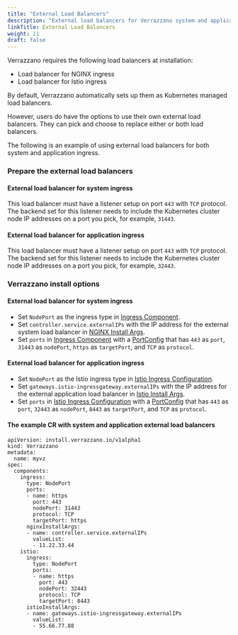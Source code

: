 ```yaml
---
title: "External Load Balancers"
description: "External load balancers for Verrazzano system and application endpoints"
linkTitle: External Load Balancers
weight: 11
draft: false
---
```


Verrazzano requires the following load balancers at installation:
* Load balancer for NGINX ingress
* Load balancer for Istio ingress

By default, Verrazzano automatically sets up them as Kubernetes managed load balancers. 

However, users do have the options to use their own external load balancers.  They can pick and choose to replace either or both load balancers.

The following is an example of using external load balancers for both system and application ingress.

### Prepare the external load balancers  

#### External load balancer for system ingress

This load balancer must have a listener setup on port `443` with `TCP` protocol.  
The backend set for this listener needs to include the Kubernetes cluster node IP addresses on a port you pick, for example, `31443`.

#### External load balancer for application ingress

This load balancer must have a listener setup on port `443` with `TCP` protocol.  
The backend set for this listener needs to include the Kubernetes cluster node IP addresses on a port you pick, for example, `32443`.

### Verrazzano install options

#### External load balancer for system ingress

- Set `NodePort` as the ingress type in [Ingress Component](/docs/reference/api/verrazzano/verrazzano/#ingress-component).
- Set `controller.service.externalIPs` with the IP address for the external system load balancer in [NGINX Install Args](/docs/reference/api/verrazzano/verrazzano/#nginx-install-args).
- Set `ports` in [Ingress Component](/docs/reference/api/verrazzano/verrazzano/#ingress-component) with a [PortConfig](/docs/reference/api/verrazzano/verrazzano/#port-config) that has `443` as `port`, `31443` as `nodePort`, `https` as `targetPort`, and `TCP` as `protocol`.

#### External load balancer for application ingress

- Set `NodePort` as the Istio ingress type in [Istio Ingress Configuration](/docs/reference/api/verrazzano/verrazzano/#istio-ingress-configuration).
- Set `gateways.istio-ingressgateway.externalIPs` with the IP address for the external application load balancer in [Istio Install Args](/docs/reference/api/verrazzano/verrazzano/#istio-install-args).
- Set `ports` in [Istio Ingress Configuration](/docs/reference/api/verrazzano/verrazzano/#istio-ingress-configuration) with a [PortConfig](/docs/reference/api/verrazzano/verrazzano/#port-config) that has `443` as `port`, `32443` as `nodePort`, `8443` as `targetPort`, and `TCP` as `protocol`.

#### The example CR with system and application external load balancers

```
apiVersion: install.verrazzano.io/v1alpha1
kind: Verrazzano
metadata:
  name: myvz
spec:
  components:
    ingress:
      type: NodePort
      ports:
      - name: https
        port: 443
        nodePort: 31443
        protocol: TCP
        targetPort: https
      nginxInstallArgs:
      - name: controller.service.externalIPs
        valueList:
        - 11.22.33.44
    istio:
      ingress:
        type: NodePort
        ports:
        - name: https
          port: 443
          nodePort: 32443
          protocol: TCP
          targetPort: 8443
      istioInstallArgs:
      - name: gateways.istio-ingressgateway.externalIPs
        valueList:
        - 55.66.77.88
```